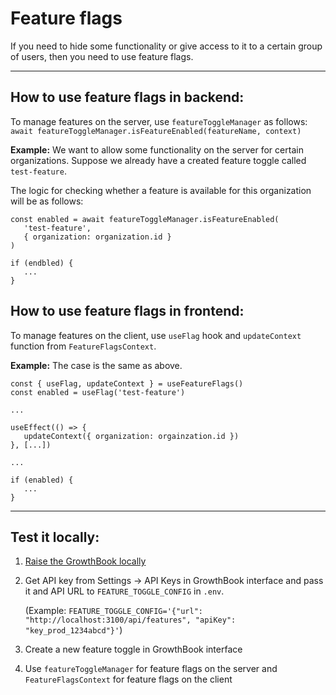Feature flags
==

If you need to hide some functionality or give access to it to a certain group of users, 
then you need to use feature flags.

***

## How to use feature flags in backend:
To manage features on the server, use `featureToggleManager` as follows:  
`await featureToggleManager.isFeatureEnabled(featureName, context)`

**Example:** We want to allow some functionality on the server for certain organizations. 
Suppose we already have a created feature toggle called `test-feature`.

The logic for checking whether a feature is available for this organization will be as follows:  
```
const enabled = await featureToggleManager.isFeatureEnabled(
   'test-feature', 
   { organization: organization.id }
)

if (endbled) {
   ...
}
```

## How to use feature flags in frontend:
To manage features on the client, use `useFlag` hook and `updateContext` function from `FeatureFlagsContext`.

**Example:** The case is the same as above.
```
const { useFlag, updateContext } = useFeatureFlags()
const enabled = useFlag('test-feature')

...

useEffect(() => {
   updateContext({ organization: orgainzation.id })
}, [...])

...

if (enabled) {
   ...
}
```

***

## Test it locally:
1) [Raise the GrowthBook locally](https://docs.growthbook.io/self-host)
2) Get API key from Settings -> API Keys in GrowthBook interface and pass it and API URL to `FEATURE_TOGGLE_CONFIG` in `.env`.

   (Example: `FEATURE_TOGGLE_CONFIG='{"url": "http://localhost:3100/api/features", "apiKey": "key_prod_1234abcd"}'`)
3) Create a new feature toggle in GrowthBook interface
4) Use `featureToggleManager` for feature flags on the server and `FeatureFlagsContext` for feature flags on the client


